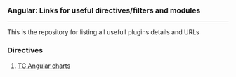 ### Angular: Links for useful directives/filters and modules
***
This is the repository for listing all usefull plugins details and URLs
### Directives
1. [TC Angular charts](https://github.com/carlcraig/tc-angular-chartjs#tc-angular-chartjs)
